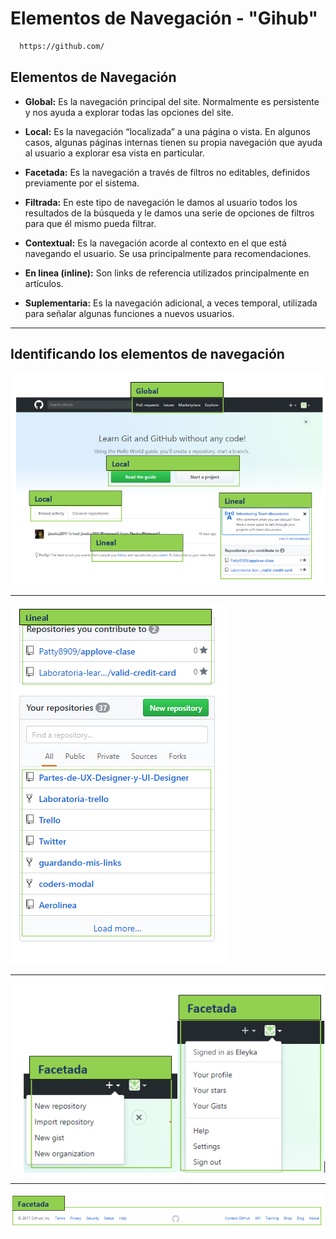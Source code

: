 # Elementos de Navegación - "Gihub"

 ```bash
   https://github.com/ 
   ```

## Elementos de Navegación 

* **Global:**
   Es la navegación principal del site. Normalmente es persistente y nos ayuda a explorar todas las opciones del site.

* **Local:**
   Es la navegación “localizada” a una página o vista. En algunos casos, algunas páginas internas tienen su propia navegación que ayuda al usuario a explorar esa vista en particular.
* **Facetada:**
   Es la navegación a través de filtros no editables, definidos previamente por el sistema.

* **Filtrada:**
   En este tipo de navegación le damos al usuario todos los resultados de la búsqueda y le damos una serie de opciones de filtros para que él mismo pueda filtrar.

* **Contextual:**
   Es la navegación acorde al contexto en el que está navegando el usuario. Se usa principalmente para recomendaciones.

* **En linea (inline):**
   Son links de referencia utilizados principalmente en artículos.

* **Suplementaria:**
   Es la navegación adicional, a veces temporal, utilizada para señalar algunas funciones a nuevos usuarios.

***

## Identificando los elementos de navegación

![Freelancer Website](assets/img/1.PNG)
***
![Freelancer Website](assets/img/2.PNG)
***
![Freelancer Website](assets/img/3.PNG)
***
![Freelancer Website](assets/img/4.PNG)
